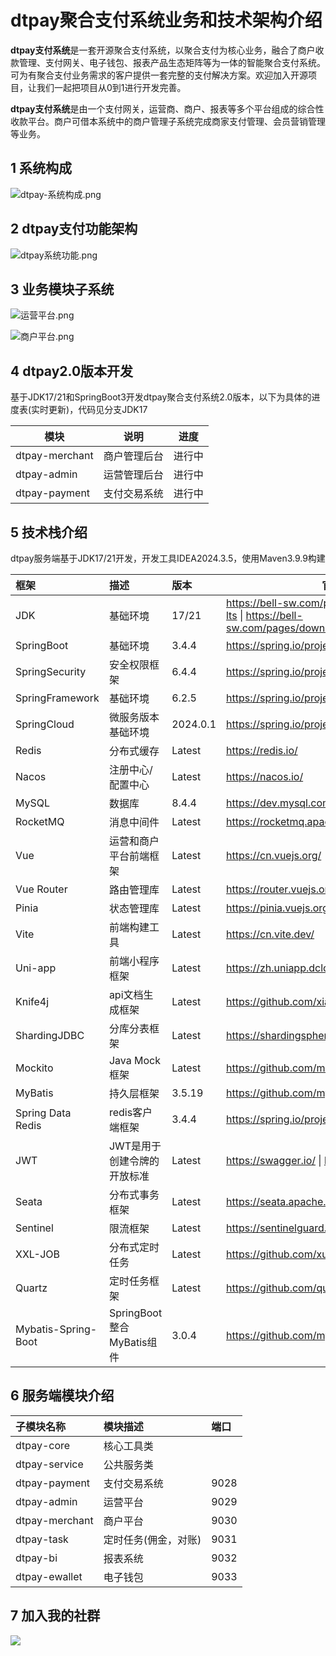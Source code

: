 # dtpay聚合支付系统业务和技术架构介绍

**dtpay支付系统**是一套开源聚合支付系统，以聚合支付为核心业务，融合了商户收款管理、支付网关、电子钱包、报表产品生态矩阵等为一体的智能聚合支付系统。 可为有聚合支付业务需求的客户提供一套完整的支付解决方案。欢迎加入开源项目，让我们一起把项目从0到1进行开发完善。

**dtpay支付系统**是由一个支付网关，运营商、商户、报表等多个平台组成的综合性收款平台。商户可借本系统中的商户管理子系统完成商家支付管理、会员营销管理等业务。

## 1 系统构成

![dtpay-系统构成.png](https://note.youdao.com/yws/api/personal/file/WEB6398d12221dbca6c368fab77ac53accd?method=download&shareKey=02a0602e7427a3f151a1a9e2a3da0743)

## 2 dtpay支付功能架构

![dtpay系统功能.png](https://gitee.com/itbeien/base/raw/master/images/dtpay业务和技术架构-知识星球.png)

## 3 业务模块子系统

![运营平台.png](https://gitee.com/itbeien/base/raw/master/images/dtpay运营管理平台功能模块-知识星球.png)

![商户平台.png](https://note.youdao.com/yws/api/personal/file/WEBe6d4288f2adf5f502cd76376b6135ac2?method=download&shareKey=83af62fe19a8bb8076646fcf5ca91c40)

## 4 dtpay2.0版本开发

基于JDK17/21和SpringBoot3开发dtpay聚合支付系统2.0版本，以下为具体的进度表(实时更新)，代码见分支JDK17

| 模块           | 说明         | 进度   |
| -------------- | ------------ | ------ |
| dtpay-merchant | 商户管理后台 | 进行中 |
| dtpay-admin    | 运营管理后台 | 进行中 |
| dtpay-payment  | 支付交易系统 | 进行中 |

## 5 技术栈介绍

dtpay服务端基于JDK17/21开发，开发工具IDEA2024.3.5，使用Maven3.9.9构建

| 框架                | 描述                        | 版本     | 官方网站                                                     |
| :------------------ | :-------------------------- | :------- | ------------------------------------------------------------ |
| JDK                 | 基础环境                    | 17/21    | https://bell-sw.com/pages/downloads/#jdk-17-lts \| https://bell-sw.com/pages/downloads/#jdk-21-lts |
| SpringBoot          | 基础环境                    | 3.4.4    | https://spring.io/projects/spring-boot                       |
| SpringSecurity      | 安全权限框架                | 6.4.4    | https://spring.io/projects/spring-security                   |
| SpringFramework     | 基础环境                    | 6.2.5    | https://spring.io/projects/spring-framework                  |
| SpringCloud         | 微服务版本基础环境          | 2024.0.1 | https://spring.io/projects/spring-cloud                      |
| Redis               | 分布式缓存                  | Latest   | https://redis.io/                                            |
| Nacos               | 注册中心/配置中心           | Latest   | https://nacos.io/                                            |
| MySQL               | 数据库                      | 8.4.4    | https://dev.mysql.com/downloads/mysql/                       |
| RocketMQ            | 消息中间件                  | Latest   | https://rocketmq.apache.org/zh/                              |
| Vue                 | 运营和商户平台前端框架      | Latest   | https://cn.vuejs.org/                                        |
| Vue Router          | 路由管理库                  | Latest   | https://router.vuejs.org/zh/                                 |
| Pinia               | 状态管理库                  | Latest   | https://pinia.vuejs.org/zh/                                  |
| Vite                | 前端构建工具                | Latest   | https://cn.vite.dev/                                         |
| Uni-app             | 前端小程序框架              | Latest   | https://zh.uniapp.dcloud.io/                                 |
| Knife4j             | api文档生成框架             | Latest   | https://github.com/xiaoymin/knife4j                          |
| ShardingJDBC        | 分库分表框架                | Latest   | https://shardingsphere.apache.org/index_zh.html              |
| Mockito             | Java Mock框架               | Latest   | https://github.com/mockito/mockito                           |
| MyBatis             | 持久层框架                  | 3.5.19   | https://github.com/mybatis/mybatis-3                         |
| Spring Data Redis   | redis客户端框架             | 3.4.4    | https://spring.io/projects/spring-data-redis                 |
| JWT                 | JWT是用于创建令牌的开放标准 | Latest   | https://swagger.io/ \| https://github.com/jwtk/jjwt          |
| Seata               | 分布式事务框架              | Latest   | https://seata.apache.org/zh-cn/                              |
| Sentinel            | 限流框架                    | Latest   | https://sentinelguard.io/zh-cn/index.html                    |
| XXL-JOB             | 分布式定时任务              | Latest   | https://github.com/xuxueli/xxl-job                           |
| Quartz              | 定时任务框架                | Latest   | https://github.com/quartz-scheduler/quartz                   |
| Mybatis-Spring-Boot | SpringBoot整合MyBatis组件   | 3.0.4    | https://github.com/mybatis/spring-boot-starter               |

## 6 服务端模块介绍

| 子模块名称     | 模块描述             | 端口 |
| :------------- | :------------------- | :--- |
| dtpay-core     | 核心工具类           |      |
| dtpay-service  | 公共服务类           |      |
| dtpay-payment  | 支付交易系统         | 9028 |
| dtpay-admin    | 运营平台             | 9029 |
| dtpay-merchant | 商户平台             | 9030 |
| dtpay-task     | 定时任务(佣金，对账) | 9031 |
| dtpay-bi       | 报表系统             | 9032 |
| dtpay-ewallet  | 电子钱包             | 9033 |

## 7 加入我的社群

![](https://gitee.com/itbeien/base/raw/master/images/贝恩聊架构-知识星球-含知识星球二维码new.png)